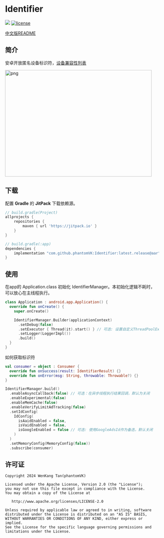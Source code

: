 Identifier
=========

[![](https://jitpack.io/v/phantomVK/Identifier.svg)](https://jitpack.io/#phantomVK/Identifier) [![license](https://img.shields.io/badge/License-Apache2.0-brightgreen)](https://github.com/phantomVK/SlideBack/blob/master/LICENSE)

[中文版README](./README_CN.md)


简介
-----------

安卓开放匿名设备标识符，[设备兼容性列表](./COMPATIBILITY_LIST.md)

<img src="./static/sample.png" alt="png" width="480" height="349" style="display: inline;"/>

下载
-----------
配置 __Gradle__ 的 __JitPack__ 下载依赖源。

```groovy
// build.gradle(Project)
allprojects {
    repositories {
        maven { url 'https://jitpack.io' }
    }
}

// build.gradle(:app)
dependencies {
    implementation "com.github.phantomVK:Identifier:latest.release@aar"
}
```

使用
-------

在app的 Application.class 初始化 IdentifierManager。本初始化逻辑不耗时，可以放心在主线程执行。

```kotlin
class Application : android.app.Application() {
  override fun onCreate() {
    super.onCreate()

    IdentifierManager.Builder(applicationContext)
      .setDebug(false)
      .setExecutor { Thread(it).start() } // 可选: 设置自定义ThreadPoolExecutor
      .setLogger(LoggerImpl())
      .build()
  }
}
```

如何获取标识符

```kotlin
val consumer = object : Consumer {
  override fun onSuccess(result: IdentifierResult) {}
  override fun onError(msg: String, throwable: Throwable?) {}
}

IdentifierManager.build()
  .enableAsyncCallback(false) // 可选：在异步线程执行结果回调，默认为关闭
  .enableExperimental(false)
  .enableMemCache(false)
  .enableVerifyLimitAdTracking(false)
  .setIdConfig(
    IdConfig(
      isAaidEnabled = false,
      isVaidEnabled = false,
      isGoogleEnabled = false // 可选: 使用GoogleAdsId作为备选，默认关闭
    )
  )
  .setMemoryConfig(MemoryConfig(false))
  .subscribe(consumer)
```

许可证
--------

```
Copyright 2024 WenKang Tan(phantomVK)

Licensed under the Apache License, Version 2.0 (the "License");
you may not use this file except in compliance with the License.
You may obtain a copy of the License at

   http://www.apache.org/licenses/LICENSE-2.0

Unless required by applicable law or agreed to in writing, software
distributed under the License is distributed on an "AS IS" BASIS,
WITHOUT WARRANTIES OR CONDITIONS OF ANY KIND, either express or implied.
See the License for the specific language governing permissions and
limitations under the License.
```